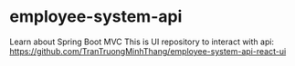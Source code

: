 # employee-system-api
Learn about Spring Boot MVC
This is UI repository to interact with api: https://github.com/TranTruongMinhThang/employee-system-api-react-ui
